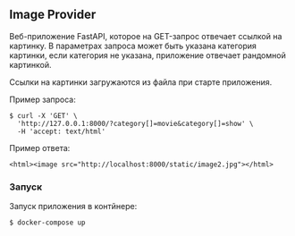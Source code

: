 ## Image Provider

Веб-приложение FastAPI, которое на GET-запрос отвечает ссылкой на картинку. В параметрах запроса может быть указана категория картинки, если категория не указана, приложение отвечает рандомной картинкой.

Ссылки на картинки загружаются из файла при старте приложения.

Пример запроса:

```
$ curl -X 'GET' \
  'http://127.0.0.1:8000/?category[]=movie&category[]=show' \
  -H 'accept: text/html'
```

Пример ответа:

```
<html><image src="http://localhost:8000/static/image2.jpg"></html>
```

### Запуск 

Запуск приложения в контйнере:

```
$ docker-compose up
```